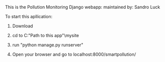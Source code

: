This is the Pollution Monitoring Django webapp:
maintained by: Sandro Luck

To start this apllication:

1. Download
2. cd to C:\"Path to this app"\mysite
3. run "python manage.py runserver"

4. Open your browser and go to localhost:8000/smartpollution/
